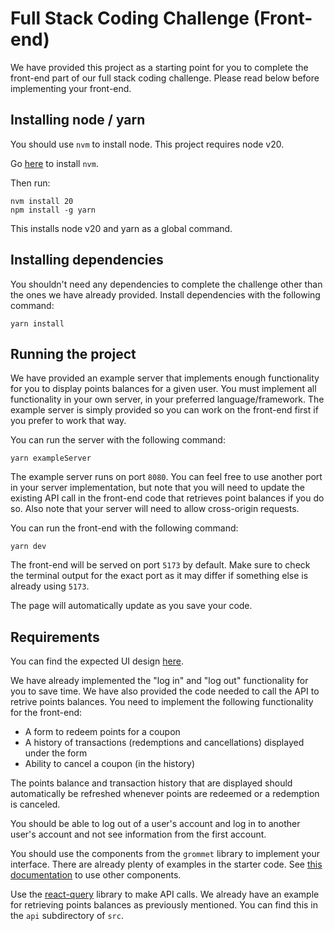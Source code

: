 # Full Stack Coding Challenge (Front-end)

We have provided this project as a starting point for you to complete the front-end part of our full stack coding challenge. Please read below before implementing your front-end.

## Installing node / yarn

You should use `nvm` to install node. This project requires node v20.

Go [here](https://github.com/nvm-sh/nvm/blob/master/README.md#installing-and-updating) to install `nvm`.

Then run:

```
nvm install 20
npm install -g yarn
```

This installs node v20 and yarn as a global command.

## Installing dependencies

You shouldn't need any dependencies to complete the challenge other than the ones we have already provided. Install dependencies with the following command:

```
yarn install
```

## Running the project

We have provided an example server that implements enough functionality for you to display points balances for a given user. You must implement all functionality in your own server, in your preferred language/framework. The example server is simply provided so you can work on the front-end first if you prefer to work that way.

You can run the server with the following command:

```
yarn exampleServer
```

The example server runs on port `8080`. You can feel free to use another port in your server implementation, but note that you will need to update the existing API call in the front-end code that retrieves point balances if you do so. Also note that your server will need to allow cross-origin requests.

You can run the front-end with the following command:

```
yarn dev
```

The front-end will be served on port `5173` by default. Make sure to check the terminal output for the exact port as it may differ if something else is already using `5173`.

The page will automatically update as you save your code.

## Requirements

You can find the expected UI design [here](https://www.figma.com/file/Wk0wHOUs5MLlOg4BHaVllC/Coding-Challange?type=design&node-id=0%3A1&mode=design&t=mhONefZ5wUjDMWGJ-1).

We have already implemented the "log in" and "log out" functionality for you to save time. We have also provided the code needed to call the API to retrive points balances. You need to implement the following functionality for the front-end:

- A form to redeem points for a coupon
- A history of transactions (redemptions and cancellations) displayed under the form
- Ability to cancel a coupon (in the history)

The points balance and transaction history that are displayed should automatically be refreshed whenever points are redeemed or a redemption is canceled.

You should be able to log out of a user's account and log in to another user's account and not see information from the first account.

You should use the components from the `grommet` library to implement your interface. There are already plenty of examples in the starter code. See [this documentation](https://v2.grommet.io/components) to use other components.

Use the [react-query](https://tanstack.com/query/latest/docs/react/overview) library to make API calls. We already have an example for retrieving points balances as previously mentioned. You can find this in the `api` subdirectory of `src`.
